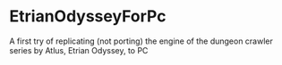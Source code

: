 # EtrianOdysseyForPc
A first try of replicating (not porting) the engine of the dungeon crawler series by Atlus, Etrian Odyssey, to PC
